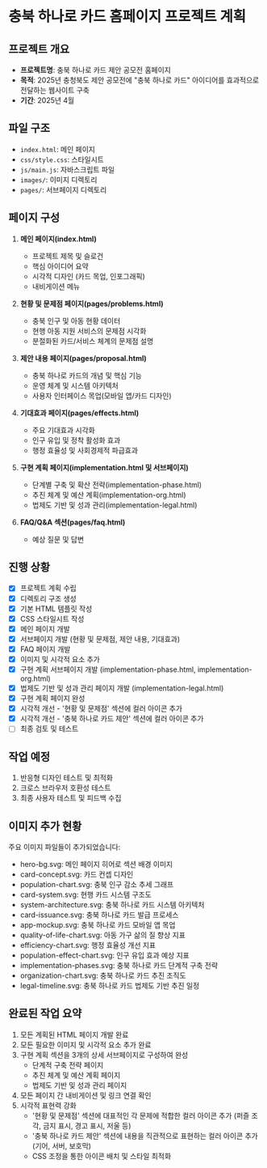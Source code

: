 # 충북 하나로 카드 홈페이지 프로젝트 계획

## 프로젝트 개요
- **프로젝트명**: 충북 하나로 카드 제안 공모전 홈페이지
- **목적**: 2025년 충청북도 제안 공모전에 "충북 하나로 카드" 아이디어를 효과적으로 전달하는 웹사이트 구축
- **기간**: 2025년 4월

## 파일 구조
- `index.html`: 메인 페이지
- `css/style.css`: 스타일시트
- `js/main.js`: 자바스크립트 파일
- `images/`: 이미지 디렉토리
- `pages/`: 서브페이지 디렉토리

## 페이지 구성
1. **메인 페이지(index.html)**
   - 프로젝트 제목 및 슬로건
   - 핵심 아이디어 요약
   - 시각적 디자인 (카드 목업, 인포그래픽)
   - 내비게이션 메뉴

2. **현황 및 문제점 페이지(pages/problems.html)**
   - 충북 인구 및 아동 현황 데이터
   - 현행 아동 지원 서비스의 문제점 시각화
   - 분절화된 카드/서비스 체계의 문제점 설명

3. **제안 내용 페이지(pages/proposal.html)**
   - 충북 하나로 카드의 개념 및 핵심 기능
   - 운영 체계 및 시스템 아키텍처
   - 사용자 인터페이스 목업(모바일 앱/카드 디자인)

4. **기대효과 페이지(pages/effects.html)**
   - 주요 기대효과 시각화
   - 인구 유입 및 정착 활성화 효과
   - 행정 효율성 및 사회경제적 파급효과

5. **구현 계획 페이지(implementation.html 및 서브페이지)**
   - 단계별 구축 및 확산 전략(implementation-phase.html)
   - 추진 체계 및 예산 계획(implementation-org.html)
   - 법제도 기반 및 성과 관리(implementation-legal.html)

6. **FAQ/Q&A 섹션(pages/faq.html)**
   - 예상 질문 및 답변

## 진행 상황
- [x] 프로젝트 계획 수립
- [x] 디렉토리 구조 생성
- [x] 기본 HTML 템플릿 작성
- [x] CSS 스타일시트 작성
- [x] 메인 페이지 개발
- [x] 서브페이지 개발 (현황 및 문제점, 제안 내용, 기대효과)
- [x] FAQ 페이지 개발
- [x] 이미지 및 시각적 요소 추가
- [x] 구현 계획 서브페이지 개발 (implementation-phase.html, implementation-org.html)
- [x] 법제도 기반 및 성과 관리 페이지 개발 (implementation-legal.html)
- [x] 구현 계획 페이지 완성
- [x] 시각적 개선 - '현황 및 문제점' 섹션에 컬러 아이콘 추가
- [x] 시각적 개선 - '충북 하나로 카드 제안' 섹션에 컬러 아이콘 추가
- [ ] 최종 검토 및 테스트

## 작업 예정
1. 반응형 디자인 테스트 및 최적화
2. 크로스 브라우저 호환성 테스트
3. 최종 사용자 테스트 및 피드백 수집

## 이미지 추가 현황
주요 이미지 파일들이 추가되었습니다:
- hero-bg.svg: 메인 페이지 히어로 섹션 배경 이미지
- card-concept.svg: 카드 컨셉 디자인
- population-chart.svg: 충북 인구 감소 추세 그래프
- card-system.svg: 현행 카드 시스템 구조도
- system-architecture.svg: 충북 하나로 카드 시스템 아키텍처
- card-issuance.svg: 충북 하나로 카드 발급 프로세스
- app-mockup.svg: 충북 하나로 카드 모바일 앱 목업
- quality-of-life-chart.svg: 아동 가구 삶의 질 향상 지표
- efficiency-chart.svg: 행정 효율성 개선 지표
- population-effect-chart.svg: 인구 유입 효과 예상 지표
- implementation-phases.svg: 충북 하나로 카드 단계적 구축 전략
- organization-chart.svg: 충북 하나로 카드 추진 조직도
- legal-timeline.svg: 충북 하나로 카드 법제도 기반 추진 일정

## 완료된 작업 요약
1. 모든 계획된 HTML 페이지 개발 완료
2. 모든 필요한 이미지 및 시각적 요소 추가 완료
3. 구현 계획 섹션을 3개의 상세 서브페이지로 구성하여 완성
   - 단계적 구축 전략 페이지
   - 추진 체계 및 예산 계획 페이지
   - 법제도 기반 및 성과 관리 페이지
4. 모든 페이지 간 내비게이션 및 링크 연결 확인
5. 시각적 표현력 강화
   - '현황 및 문제점' 섹션에 대표적인 각 문제에 적합한 컬러 아이콘 추가 (퍼즐 조각, 금지 표시, 경고 표시, 저울 등)
   - '충북 하나로 카드 제안' 섹션에 내용을 직관적으로 표현하는 컬러 아이콘 추가 (기어, 서버, 보호막)
   - CSS 조정을 통한 아이콘 배치 및 스타일 최적화